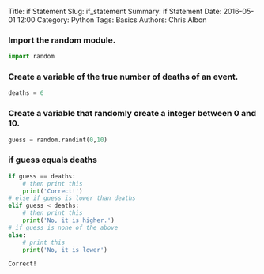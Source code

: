Title: if Statement
Slug: if_statement
Summary: if Statement
Date: 2016-05-01 12:00
Category: Python
Tags: Basics
Authors: Chris Albon



### Import the random module.


```python
import random
```

### Create a variable of the true number of deaths of an event.


```python
deaths = 6
```

### Create a variable that randomly create a integer between 0 and 10.


```python
guess = random.randint(0,10)
```

### if guess equals deaths


```python
if guess == deaths:
    # then print this
    print('Correct!')
# else if guess is lower than deaths
elif guess < deaths:
    # then print this
    print('No, it is higher.')
# if guess is none of the above
else:
    # print this
    print('No, it is lower')
```

    Correct!

